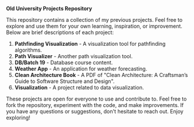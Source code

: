 **Old University Projects Repository**

This repository contains a collection of my previous projects. Feel free to explore and use them for your own learning, inspiration, or improvement. Below are brief descriptions of each project:

1. **Pathfinding Visualization** - A visualization tool for pathfinding algorithms.
2. **Path Visualizer** - Another path visualization tool.
3. **DB/Batch 19** - Database course content.
4. **Weather App** - An application for weather forecasting.
5. **Clean Architecture Book** - A PDF of "Clean Architecture: A Craftsman’s Guide to Software Structure and Design".
6. **Visualization** - A project related to data visualization.

These projects are open for everyone to use and contribute to. Feel free to fork the repository, experiment with the code, and make improvements. If you have any questions or suggestions, don't hesitate to reach out. Enjoy exploring!
